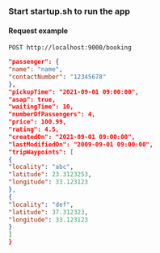 ### Start startup.sh to run the app

#### Request example
`POST http://localhost:9000/booking`

```json {
"passenger": {
"name": "name",
"contactNumber": "12345678"
},
"pickupTime": "2021-09-01 09:00:00",
"asap": true,
"waitingTime": 10,
"numberOfPassengers": 4,
"price": 100.99,
"rating": 4.5,
"createdOn": "2021-09-01 09:00:00",
"lastModifiedOn": "2009-09-01 09:00:00",
"tripWaypoints": [
{
"locality": "abc",
"latitude": 23.3123253,
"longitude": 33.123123
},
{
"locality": "def",
"latitude": 37.312323,
"longitude": 33.123123
}
]
}
